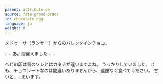 ```yaml
---
parent: attribute.ce
source: fate-grand-order
id: chocolate-egg
language: ja
weight: 0
---
```


メドゥーサ（ランサー）からのバレンタインチョコ。

……あ。間違えました……

ヘビの卵は鳥のソレとはカタチが違いますよね。
うっかりしていました。
でも、チョコレートなのは間違いありませんから、遠慮なく食べてください。
甘いと……思います。
